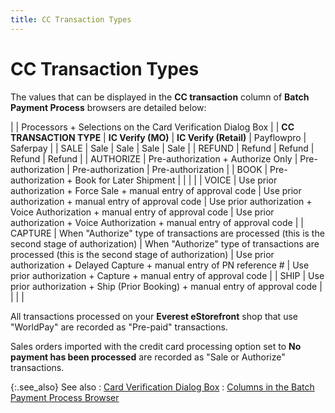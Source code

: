 ```yaml
---
title: CC Transaction Types
---
```


# CC Transaction Types


The values that can be displayed in the **CC 
 transaction** column of **Batch Payment 
 Process** browsers are detailed below:


|  | Processors + Selections on the Card Verification Dialog  Box |
| **CC TRANSACTION TYPE** | **IC Verify (MO)** | **IC Verify (Retail)** | Payflowpro | Saferpay |
| SALE | Sale | Sale | Sale | Sale |
| REFUND | Refund | Refund | Refund | Refund |
| AUTHORIZE | Pre-authorization + Authorize Only | Pre-authorization | Pre-authorization | Pre-authorization |
| BOOK | Pre-authorization + Book for Later Shipment |  |  |  |
| VOICE | Use prior authorization + Force Sale + manual entry of approval code | Use prior authorization + manual entry of approval code | Use prior authorization + Voice Authorization + manual entry of approval  code | Use prior authorization + Voice Authorization + manual entry of approval  code |
| CAPTURE | When "Authorize" type of transactions are processed (this  is the second stage of authorization) | When "Authorize" type of transactions are processed (this  is the second stage of authorization) | Use prior authorization + Delayed Capture + manual entry of PN  reference # | Use prior authorization + Capture + manual entry of approval code |
| SHIP | Use prior authorization + Ship (Prior Booking) + manual entry of approval  code |  |  |  |



All transactions processed on your **Everest 
 eStorefront** shop that use "WorldPay" are recorded as "Pre-paid"  transactions.


Sales orders imported with the credit card processing option set to  **No payment has been processed** are  recorded as "Sale or Authorize" transactions.


{:.see_also}
See also
: [Card  Verification Dialog Box]({{site.sp_chm}}/sales-docs/sales-orders/so-proc/pmts-refunds/cc-pmts/cc-verify-dlg/the_card_verification_dialog_box.html)
: [Columns  in the Batch Payment Process Browser]({{site.acc_baseurl}}/misc/columns_in_the_batch_credit_card_process_browser.html)
